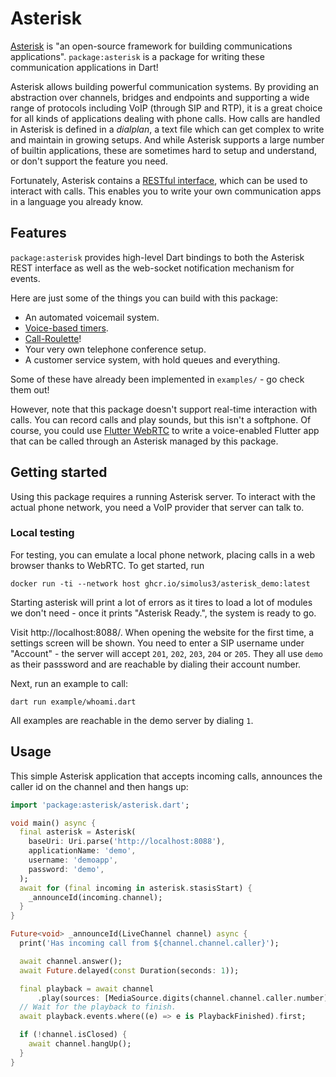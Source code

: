 # Asterisk

[Asterisk](https://www.asterisk.org/) is "an open-source framework for building
communications applications".
`package:asterisk` is a package for writing these communication applications in
Dart!

Asterisk allows building powerful communication systems. By providing an
abstraction over channels, bridges and endpoints and supporting a wide range of
protocols including VoIP (through SIP and RTP), it is a great choice for all
kinds of applications dealing with phone calls.
How calls are handled in Asterisk is defined in a _dialplan_, a text file which
can get complex to write and maintain in growing setups. And while Asterisk
supports a large number of builtin applications, these are sometimes hard to
setup and understand, or don't support the feature you need.

Fortunately, Asterisk contains a [RESTful interface](https://docs.asterisk.org/Configuration/Interfaces/Asterisk-REST-Interface-ARI/Getting-Started-with-ARI/),
which can be used to interact with calls. This enables you to write your own
communication apps in a language you already know.

## Features

`package:asterisk` provides high-level Dart bindings to both the Asterisk REST
interface as well as the web-socket notification mechanism for events.

Here are just some of the things you can build with this package:

- An automated voicemail system.
- [Voice-based timers](https://github.com/simolus3/asterisk.dart/blob/main/example/voice_reminder.dart).
- [Call-Roulette](https://github.com/simolus3/asterisk.dart/blob/main/example/call_roulette.dart)!
- Your very own telephone conference setup.
- A customer service system, with hold queues and everything.

Some of these have already been implemented in `examples/` - go check them
out!

However, note that this package doesn't support real-time interaction with
calls. You can record calls and play sounds, but this isn't a softphone.
Of course, you could use [Flutter WebRTC](https://flutter-webrtc.org/) to write
a voice-enabled Flutter app that can be called through an Asterisk managed
by this package.

## Getting started

Using this package requires a running Asterisk server. To interact with the
actual phone network, you need a VoIP provider that server can talk to.

### Local testing

For testing, you can emulate a local phone network, placing calls in a web
browser thanks to WebRTC.
To get started, run

```
docker run -ti --network host ghcr.io/simolus3/asterisk_demo:latest
```

Starting asterisk will print a lot of errors as it tires to load a lot of
modules we don't need - once it prints "Asterisk Ready.", the system is ready
to go.

Visit http://localhost:8088/. When opening the website for the first time, a
settings screen will be shown.
You need to enter a SIP username under "Account" - the server will accept
`201`, `202`, `203`, `204` or `205`. They all use `demo` as their passsword and
are reachable by dialing their account number.

Next, run an example to call:

```
dart run example/whoami.dart
```

All examples are reachable in the demo server by dialing `1`.

## Usage

This simple Asterisk application that accepts incoming calls, announces the
caller id on the channel and then hangs up:

```dart
import 'package:asterisk/asterisk.dart';

void main() async {
  final asterisk = Asterisk(
    baseUri: Uri.parse('http://localhost:8088'),
    applicationName: 'demo',
    username: 'demoapp',
    password: 'demo',
  );
  await for (final incoming in asterisk.stasisStart) {
    _announceId(incoming.channel);
  }
}

Future<void> _announceId(LiveChannel channel) async {
  print('Has incoming call from ${channel.channel.caller}');

  await channel.answer();
  await Future.delayed(const Duration(seconds: 1));

  final playback = await channel
      .play(sources: [MediaSource.digits(channel.channel.caller.number)]);
  // Wait for the playback to finish.
  await playback.events.where((e) => e is PlaybackFinished).first;

  if (!channel.isClosed) {
    await channel.hangUp();
  }
}

```
